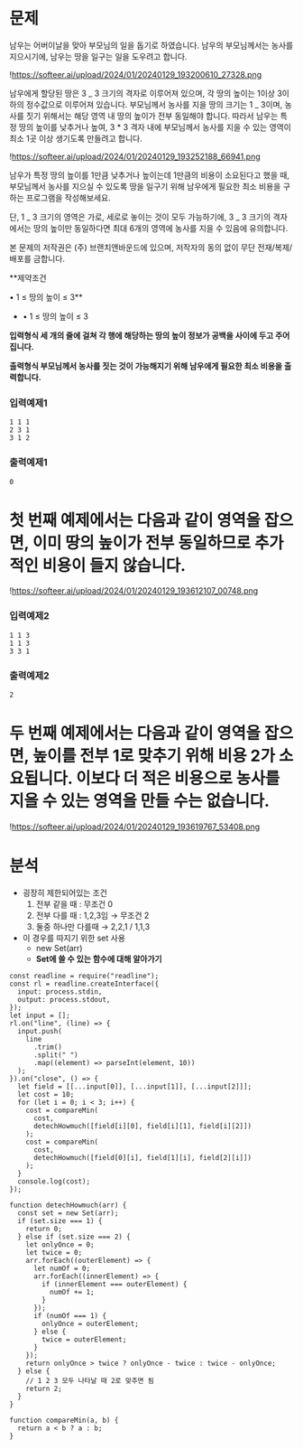 # 문제

남우는 어버이날을 맞아 부모님의 일을 돕기로 하였습니다. 남우의 부모님께서는 농사를 지으시기에, 남우는 땅을 일구는 일을 도우려고 합니다.

!https://softeer.ai/upload/2024/01/20240129_193200610_27328.png

남우에게 할당된 땅은 3 _ 3 크기의 격자로 이루어져 있으며, 각 땅의 높이는 1이상 3이하의 정수값으로 이루어져 있습니다. 부모님께서 농사를 지을 땅의 크기는 1 _ 3이며, 농사를 짓기 위해서는 해당 영역 내 땅의 높이가 전부 동일해야 합니다. 따라서 남우는 특정 땅의 높이를 낮추거나 높여, 3 \* 3 격자 내에 부모님께서 농사를 지을 수 있는 영역이 최소 1곳 이상 생기도록 만들려고 합니다.

!https://softeer.ai/upload/2024/01/20240129_193252188_66941.png

남우가 특정 땅의 높이를 1만큼 낮추거나 높이는데 1만큼의 비용이 소요된다고 했을 때, 부모님께서 농사를 지으실 수 있도록 땅을 일구기 위해 남우에게 필요한 최소 비용을 구하는 프로그램을 작성해보세요.

단, 1 _ 3 크기의 영역은 가로, 세로로 놓이는 것이 모두 가능하기에, 3 _ 3 크기의 격자에서는 땅의 높이만 동일하다면 최대 6개의 영역에 농사를 지을 수 있음에 유의합니다.

본 문제의 저작권은 (주) 브랜치앤바운드에 있으며, 저작자의 동의 없이 무단 전재/복제/배포를 금합니다.

\*\*제약조건

• 1 ≤ 땅의 높이 ≤ 3\*\*

- • 1 ≤ 땅의 높이 ≤ 3

**입력형식
세 개의 줄에 걸쳐 각 행에 해당하는 땅의 높이 정보가 공백을 사이에 두고 주어집니다.**

**출력형식
부모님께서 농사를 짓는 것이 가능해지기 위해 남우에게 필요한 최소 비용을 출력합니다.**

### **입력예제1**

```
1 1 1
2 3 1
3 1 2
```

### **출력예제1**

```
0
```

# 첫 번째 예제에서는 다음과 같이 영역을 잡으면, 이미 땅의 높이가 전부 동일하므로 추가적인 비용이 들지 않습니다.

!https://softeer.ai/upload/2024/01/20240129_193612107_00748.png

### **입력예제2**

```
1 1 3
1 1 3
3 3 1
```

### **출력예제2**

```
2
```

# 두 번째 예제에서는 다음과 같이 영역을 잡으면, 높이를 전부 1로 맞추기 위해 비용 2가 소요됩니다. 이보다 더 적은 비용으로 농사를 지을 수 있는 영역을 만들 수는 없습니다.

!https://softeer.ai/upload/2024/01/20240129_193619767_53408.png

# 분석

- 굉장히 제한되어있는 조건
  1. 전부 같을 때 : 무조건 0
  2. 전부 다를 때 : 1,2,3임 → 무조건 2
  3. 둘중 하나만 다를때 → 2,2,1 / 1,1,3
- 이 경우를 따지기 위한 set 사용
  - new Set(arr)
  - **Set에 쓸 수 있는 함수에 대해 알아가기**

```tsx
const readline = require("readline");
const rl = readline.createInterface({
  input: process.stdin,
  output: process.stdout,
});
let input = [];
rl.on("line", (line) => {
  input.push(
    line
      .trim()
      .split(" ")
      .map((element) => parseInt(element, 10))
  );
}).on("close", () => {
  let field = [[...input[0]], [...input[1]], [...input[2]]];
  let cost = 10;
  for (let i = 0; i < 3; i++) {
    cost = compareMin(
      cost,
      detechHowmuch([field[i][0], field[i][1], field[i][2]])
    );
    cost = compareMin(
      cost,
      detechHowmuch([field[0][i], field[1][i], field[2][i]])
    );
  }
  console.log(cost);
});

function detechHowmuch(arr) {
  const set = new Set(arr);
  if (set.size === 1) {
    return 0;
  } else if (set.size === 2) {
    let onlyOnce = 0;
    let twice = 0;
    arr.forEach((outerElement) => {
      let numOf = 0;
      arr.forEach((innerElement) => {
        if (innerElement === outerElement) {
          numOf += 1;
        }
      });
      if (numOf === 1) {
        onlyOnce = outerElement;
      } else {
        twice = outerElement;
      }
    });
    return onlyOnce > twice ? onlyOnce - twice : twice - onlyOnce;
  } else {
    // 1 2 3 모두 나타날 때 2로 맞추면 됨
    return 2;
  }
}

function compareMin(a, b) {
  return a < b ? a : b;
}
```
